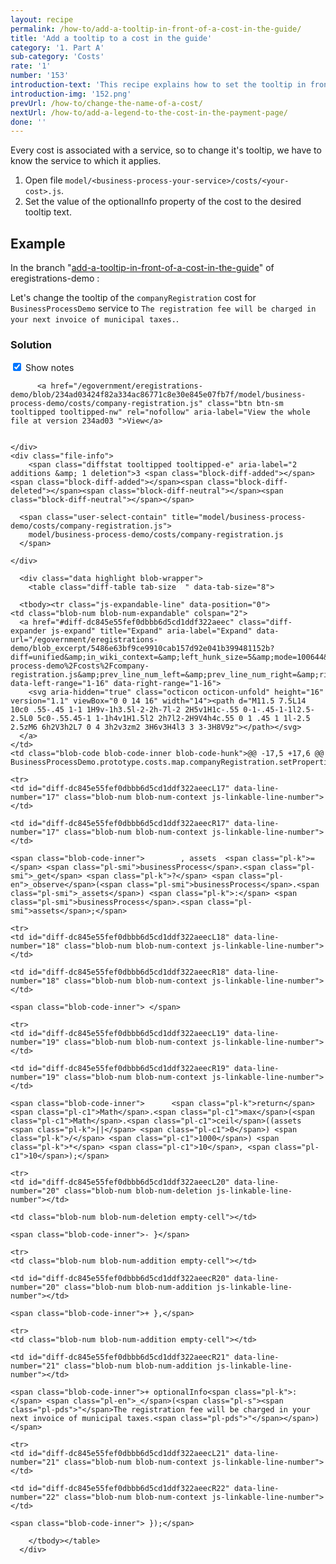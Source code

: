 ```yaml
---
layout: recipe
permalink: /how-to/add-a-tooltip-in-front-of-a-cost-in-the-guide/
title: 'Add a tooltip to a cost in the guide'
category: '1. Part A'
sub-category: 'Costs'
rate: '1'
number: '153'
introduction-text: 'This recipe explains how to set the tooltip in front of a cost, in the guide. Tooltips are used to give more information about a cost without putting to much text on the page. It is recommended to add one meaningful tooltip per cost to give more information to the user.'
introduction-img: '152.png'
prevUrl: /how-to/change-the-name-of-a-cost/
nextUrl: /how-to/add-a-legend-to-the-cost-in-the-payment-page/
done: ''
---
```


Every cost is associated with a service, so to change it's tooltip, we have to know the service to which it applies.

1. Open file `model/<business-process-your-service>/costs/<your-cost>.js`.
2. Set the value of the optionalInfo property of the cost to the desired tooltip text.

## Example

In the branch "[add-a-tooltip-in-front-of-a-cost-in-the-guide](https://github.com/egovernment/eregistrations-demo/tree/add-a-tooltip-in-front-of-a-cost-in-the-guide)" of eregistrations-demo :

Let's change the tooltip of the `companyRegistration` cost for `BusinessProcessDemo` service to `The registration fee will be charged in your next invoice of municipal taxes.`.

### Solution

<div id="files" class="diff-view " onclick="window.open('https://github.com/egovernment/eregistrations-demo/compare/add-a-tooltip-in-front-of-a-cost-in-the-guide...add-a-tooltip-in-front-of-a-cost-in-the-guide-solution#files')">

<a name="diff-dc845e55fef0dbbb6d5cd1ddf322aeec"></a>
<div id="diff-0" class="file js-details-container




             show-inline-notes
           ">
  <div class="file-header" data-path="model/business-process-demo/costs/company-registration.js">
    <div class="file-actions">
        <span class="show-file-notes">
          <label>
            <input checked="checked" class="js-toggle-file-notes" type="checkbox">
            Show notes
          </label>
        </span>

          <a href="/egovernment/eregistrations-demo/blob/234ad03424f82a334ac86771c8e30e845e07fb7f/model/business-process-demo/costs/company-registration.js" class="btn btn-sm tooltipped tooltipped-nw" rel="nofollow" aria-label="View the whole file at version 234ad03 ">View</a>


    </div>
    <div class="file-info">
        <span class="diffstat tooltipped tooltipped-e" aria-label="2 additions &amp; 1 deletion">3 <span class="block-diff-added"></span><span class="block-diff-added"></span><span class="block-diff-deleted"></span><span class="block-diff-neutral"></span><span class="block-diff-neutral"></span></span>

      <span class="user-select-contain" title="model/business-process-demo/costs/company-registration.js">
        model/business-process-demo/costs/company-registration.js
      </span>

    </div>
  </div>

      <div class="data highlight blob-wrapper">
        <table class="diff-table tab-size  " data-tab-size="8">

      <tbody><tr class="js-expandable-line" data-position="0">
    <td class="blob-num blob-num-expandable" colspan="2">
      <a href="#diff-dc845e55fef0dbbb6d5cd1ddf322aeec" class="diff-expander js-expand" title="Expand" aria-label="Expand" data-url="/egovernment/eregistrations-demo/blob_excerpt/5486e63bf9ce9910cab157d92e041b399481152b?diff=unified&amp;in_wiki_context=&amp;left_hunk_size=5&amp;mode=100644&amp;next_line_num_left=17&amp;next_line_num_right=17&amp;path=model%2Fbusiness-process-demo%2Fcosts%2Fcompany-registration.js&amp;prev_line_num_left=&amp;prev_line_num_right=&amp;right_hunk_size=6" data-left-range="1-16" data-right-range="1-16">
        <svg aria-hidden="true" class="octicon octicon-unfold" height="16" version="1.1" viewBox="0 0 14 16" width="14"><path d="M11.5 7.5L14 10c0 .55-.45 1-1 1H9v-1h3.5l-2-2h-7l-2 2H5v1H1c-.55 0-1-.45-1-1l2.5-2.5L0 5c0-.55.45-1 1-1h4v1H1.5l2 2h7l2-2H9V4h4c.55 0 1 .45 1 1l-2.5 2.5zM6 6h2V3h2L7 0 4 3h2v3zm2 3H6v3H4l3 3 3-3H8V9z"></path></svg>
      </a>
    </td>
    <td class="blob-code blob-code-inner blob-code-hunk">@@ -17,5 +17,6 @@ BusinessProcessDemo.prototype.costs.map.companyRegistration.setProperties({</td>
  </tr>

    <tr>
    <td id="diff-dc845e55fef0dbbb6d5cd1ddf322aeecL17" data-line-number="17" class="blob-num blob-num-context js-linkable-line-number"></td>

    <td id="diff-dc845e55fef0dbbb6d5cd1ddf322aeecR17" data-line-number="17" class="blob-num blob-num-context js-linkable-line-number"></td>

  <td class="blob-code blob-code-context">

    <span class="blob-code-inner">        , assets  <span class="pl-k">=</span> <span class="pl-smi">businessProcess</span>.<span class="pl-smi">_get</span> <span class="pl-k">?</span> <span class="pl-en">_observe</span>(<span class="pl-smi">businessProcess</span>.<span class="pl-smi">_assets</span>) <span class="pl-k">:</span> <span class="pl-smi">businessProcess</span>.<span class="pl-smi">assets</span>;</span>

  </td>
</tr>


    <tr>
    <td id="diff-dc845e55fef0dbbb6d5cd1ddf322aeecL18" data-line-number="18" class="blob-num blob-num-context js-linkable-line-number"></td>

    <td id="diff-dc845e55fef0dbbb6d5cd1ddf322aeecR18" data-line-number="18" class="blob-num blob-num-context js-linkable-line-number"></td>

  <td class="blob-code blob-code-context">

    <span class="blob-code-inner"> </span>

  </td>
</tr>


    <tr>
    <td id="diff-dc845e55fef0dbbb6d5cd1ddf322aeecL19" data-line-number="19" class="blob-num blob-num-context js-linkable-line-number"></td>

    <td id="diff-dc845e55fef0dbbb6d5cd1ddf322aeecR19" data-line-number="19" class="blob-num blob-num-context js-linkable-line-number"></td>

  <td class="blob-code blob-code-context">

    <span class="blob-code-inner">      <span class="pl-k">return</span> <span class="pl-c1">Math</span>.<span class="pl-c1">max</span>(<span class="pl-c1">Math</span>.<span class="pl-c1">ceil</span>((assets <span class="pl-k">||</span> <span class="pl-c1">0</span>) <span class="pl-k">/</span> <span class="pl-c1">1000</span>) <span class="pl-k">*</span> <span class="pl-c1">10</span>, <span class="pl-c1">10</span>);</span>

  </td>
</tr>


    <tr>
    <td id="diff-dc845e55fef0dbbb6d5cd1ddf322aeecL20" data-line-number="20" class="blob-num blob-num-deletion js-linkable-line-number"></td>

    <td class="blob-num blob-num-deletion empty-cell"></td>

  <td class="blob-code blob-code-deletion">

    <span class="blob-code-inner">- }</span>

  </td>
</tr>


    <tr>
    <td class="blob-num blob-num-addition empty-cell"></td>

    <td id="diff-dc845e55fef0dbbb6d5cd1ddf322aeecR20" data-line-number="20" class="blob-num blob-num-addition js-linkable-line-number"></td>

  <td class="blob-code blob-code-addition">

    <span class="blob-code-inner">+ },</span>

  </td>
</tr>


    <tr>
    <td class="blob-num blob-num-addition empty-cell"></td>

    <td id="diff-dc845e55fef0dbbb6d5cd1ddf322aeecR21" data-line-number="21" class="blob-num blob-num-addition js-linkable-line-number"></td>

  <td class="blob-code blob-code-addition">

    <span class="blob-code-inner">+ optionalInfo<span class="pl-k">:</span> <span class="pl-en">_</span>(<span class="pl-s"><span class="pl-pds">"</span>The registration fee will be charged in your next invoice of municipal taxes.<span class="pl-pds">"</span></span>)</span>

  </td>
</tr>


    <tr>
    <td id="diff-dc845e55fef0dbbb6d5cd1ddf322aeecL21" data-line-number="21" class="blob-num blob-num-context js-linkable-line-number"></td>

    <td id="diff-dc845e55fef0dbbb6d5cd1ddf322aeecR22" data-line-number="22" class="blob-num blob-num-context js-linkable-line-number"></td>

  <td class="blob-code blob-code-context">

    <span class="blob-code-inner"> });</span>

  </td>
</tr>



        </tbody></table>
      </div>
</div>

</div>
